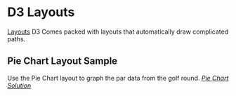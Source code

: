 D3 Layouts
==========
[Layouts](https://github.com/mbostock/d3/wiki/Layouts)
D3 Comes packed with layouts that automatically draw complicated paths.

Pie Chart Layout Sample
-----------------------
Use the Pie Chart layout to graph the par data from the golf round.
[*Pie Chart Solution*](http://jsbin.com/neyigo/1/edit)
